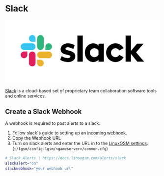 # Slack

![Slack logo](../.gitbook/assets/slack_logo.png)

[Slack](https://slack.com) is a cloud-based set of proprietary team collaboration software tools and online services.

## Create a Slack Webhook

A webhook is required to post alerts to a slack.

1. Follow slack's guide to setting up an [incoming webhook](https://api.slack.com/incoming-webhooks).
2. Copy the Webhook URL
3. Turn on slack alerts and enter the URL in to the [LinuxGSM settings](../configuration/linuxgsm-config.md). \(`~/lgsm/config-lgsm/<gameserver>/common.cfg`\)

```bash
# Slack Alerts | https://docs.linuxgsm.com/alerts/slack
slackalert="on"
slackwebhook="your webhook url"
```
